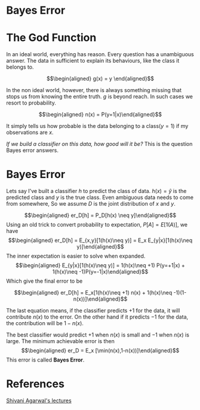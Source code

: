 # Bayes Error

The God Function
================

In an ideal world, everything has reason. Every question has a
unambiguous answer. The data in sufficient to explain its behaviours,
like the class it belongs to.

 $$\begin{aligned}
   g(x) = y \end{aligned}$$

In the non ideal world, however, there is always something missing that
stops us from knowing the entire truth. $g$ is beyond reach. In such
cases we resort to probability.

 $$\begin{aligned}
  n(x) = P(y=1|x)\end{aligned}$$ 

It simply tells us how probable is the
data belonging to a class($y=1$) if my observations are $x$.

*If we build a classifier on this data, how good will it be?* This is
the question Bayes error answers.

Bayes Error
===========

Lets say I've built a classifier $h$ to predict the class of data.
$h(x)=\hat{y}$ is the predicted class and $y$ is the true class. Even
ambiguous data needs to come from somewhere, So we assume $D$ is the
joint distribution of $x$ and $y$.

 $$\begin{aligned}
  er_D[h] = P_D[h(x) \neq y]\end{aligned}$$ Using an old trick to
convert probability to expectation, $P[A] = E[1(A)]$, we have
$$\begin{aligned}
  er_D[h] = E_{x,y}[1(h(x)\neq y)] = E_x E_{y|x}[1(h(x)\neq y)]\end{aligned}$$
The inner expectation is easier to solve when expanded.
$$\begin{aligned}
  E_{y|x}[1(h(x)\neq y)] = 1(h(x)\neq +1) P(y=+1|x) + 1(h(x)\neq -1)P(y=-1|x)\end{aligned}$$
Which give the final error to be

 $$\begin{aligned}
  er_D[h] = E_x[1(h(x)\neq +1) n(x) + 1(h(x)\neq -1)(1-n(x))]\end{aligned}$$

The last equation means, if the classifier predicts $+1$ for the data,
it will contribute $n(x)$ to the error. On the other hand if it predicts
$-1$ for the data, the contribution will be $1-n(x)$.

The best classifier would predict $+1$ when $n(x)$ is small and $-1$
when $n(x)$ is large. The minimum achievable error is then
$$\begin{aligned}
  er_D = E_x [\min(n(x),1-n(x))]\end{aligned}$$ This error is called
**Bayes Error**.

References
==========

[Shivani Agarwal's
lectures](http://drona.csa.iisc.ernet.in/~e0270/Jan-2015/)

